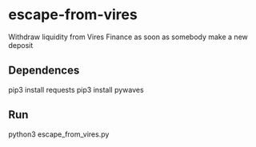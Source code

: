 # escape-from-vires
Withdraw liquidity from Vires Finance as soon as somebody make a new deposit

## Dependences
pip3 install requests
pip3 install pywaves

## Run
python3 escape_from_vires.py
